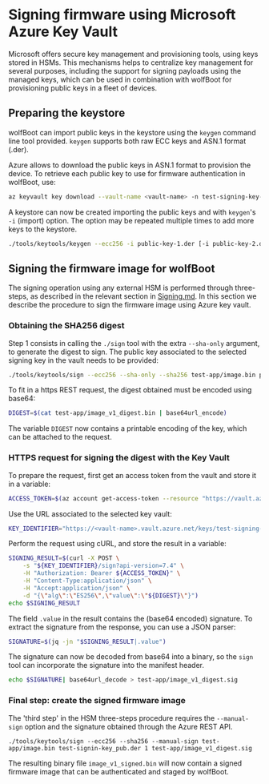 # Signing firmware using Microsoft Azure Key Vault

Microsoft offers secure key management and provisioning tools, using keys stored
in HSMs. This mechanisms helps to centralize key management for several purposes,
including the support for signing payloads using the managed keys, which can be
used in combination with wolfBoot for provisioning public keys in a fleet of
devices.


## Preparing the keystore

wolfBoot can import public keys in the keystore using the `keygen` command line
tool provided. `keygen` supports both raw ECC keys and ASN.1 format (.der).

Azure allows to download the public keys in ASN.1 format to provision the device.
To retrieve each public key to use for firmware authentication in wolfBoot, use:

```sh
az keyvault key download --vault-name <vault-name> -n test-signing-key-1 -e DER -f public-key-1.der
```

A keystore can now be created importing the public keys and with `keygen`'s `-i`
(import) option. The option may be repeated multiple times to add more keys to
the keystore.

```sh
./tools/keytools/keygen --ecc256 -i public-key-1.der [-i public-key-2.der ...]
```

## Signing the firmware image for wolfBoot

The signing operation using any external HSM is performed through three-steps,
as described in the relevant section in [Signing.md](signing.md).
In this section we describe the procedure to sign the firmware image using Azure key vault.


### Obtaining the SHA256 digest

Step 1 consists in calling the `./sign` tool with the extra `--sha-only` argument,
to generate the digest to sign. The public key associated to the selected signing
key in the vault needs to be provided:

```sh
./tools/keytools/sign --ecc256 --sha-only --sha256 test-app/image.bin public-key-1.der 1
```

To fit in a https REST request, the digest obtained must be encoded using base64:

```sh
DIGEST=$(cat test-app/image_v1_digest.bin | base64url_encode)
```

The variable `DIGEST` now contains a printable encoding of the key, which can be
attached to the request.

### HTTPS request for signing the digest with the Key Vault


To prepare the request, first get an access token from the vault and store it in a variable:

```sh
ACCESS_TOKEN=$(az account get-access-token --resource "https://vault.azure.net" --query "accessToken" -o tsv)
```

Use the URL associated to the selected key vault:

```sh
KEY_IDENTIFIER="https://<vault-name>.vault.azure.net/keys/test-signing-key"
```

Perform the request using cURL, and store the result in a variable:

```sh
SIGNING_RESULT=$(curl -X POST \
    -s "${KEY_IDENTIFIER}/sign?api-version=7.4" \
    -H "Authorization: Bearer ${ACCESS_TOKEN}" \
    -H "Content-Type:application/json" \
    -H "Accept:application/json" \
    -d "{\"alg\":\"ES256\",\"value\":\"${DIGEST}\"}")
echo $SIGNING_RESULT
```

The field `.value` in the result contains the (base64 encoded) signature.
To extract the signature from the response, you can use a JSON parser:

```sh
SIGNATURE=$(jq -jn "$SIGNING_RESULT|.value")
```

The signature can now be decoded from base64 into a binary, so the
`sign` tool can incorporate the signature into the manifest header.

```sh
echo $SIGNATURE| base64url_decode > test-app/image_v1_digest.sig
```

### Final step: create the signed firmware image

The 'third step' in the HSM three-steps procedure requires the `--manual-sign` option and the
signature obtained through the Azure REST API.


```
./tools/keytools/sign --ecc256 --sha256 --manual-sign test-app/image.bin test-signin-key_pub.der 1 test-app/image_v1_digest.sig
```

The resulting binary file `image_v1_signed.bin` will now contain a signed firmware
image that can be authenticated and staged by wolfBoot.


